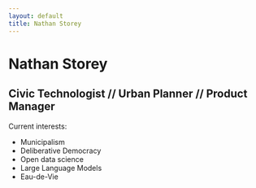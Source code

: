 ```yaml
---
layout: default
title: Nathan Storey
---
```


# Nathan Storey

## Civic Technologist // Urban Planner // Product Manager

Current interests:

- Municipalism
- Deliberative Democracy
- Open data science
- Large Language Models
- Eau-de-Vie
